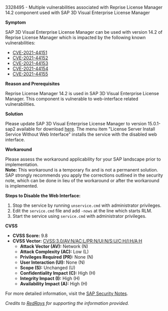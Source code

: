 3328495 - Multiple vulnerabilities associated with Reprise License Manager 14.2 component used with SAP 3D Visual Enterprise License Manager

**Symptom**

SAP 3D Visual Enterprise License Manager can be used with version 14.2 of Reprise License Manager which is impacted by the following known vulnerabilities:

- [CVE-2021-44151](https://www.cve.org/CVERecord?id=CVE-2021-44151)
- [CVE-2021-44152](https://www.cve.org/CVERecord?id=CVE-2021-44152)
- [CVE-2021-44153](https://www.cve.org/CVERecord?id=CVE-2021-44153)
- [CVE-2021-44154](https://www.cve.org/CVERecord?id=CVE-2021-44154)
- [CVE-2021-44155](https://www.cve.org/CVERecord?id=CVE-2021-44155)

**Reason and Prerequisites**

Reprise License Manager 14.2 is used in SAP 3D Visual Enterprise License Manager. This component is vulnerable to web-interface related vulnerabilities.

**Solution**

Please update SAP 3D Visual Enterprise License Manager to version 15.0.1-sap2 available for download [here](https://developers.sap.com/trials-downloads.html?search=visual+enterprise). The menu item "License Server Install Service Without Web Interface" installs the service with the disabled web interface.

**Workaround**

Please assess the workaround applicability for your SAP landscape prior to implementation.  
**Note:** This workaround is a temporary fix and is not a permanent solution. SAP strongly recommends you apply the corrections outlined in the security note, which can be done in lieu of the workaround or after the workaround is implemented.

**Steps to Disable the Web Interface:**

1. Stop the service by running `unservice.cmd` with administrator privileges.
2. Edit the `service.cmd` file and add `-nows` at the line which starts RLM.
3. Start the service using `service.cmd` with administrator privileges.

**CVSS**

- **CVSS Score:** 9.8
- **CVSS Vector:** [CVSS:3.0/AV:N/AC:L/PR:N/UI:N/S:U/C:H/I:H/A:H](https://cvss.calculator.org/#CVSS:3.0/AV:N/AC:L/PR:N/UI:N/S:U/C:H/I:H/A:H)
  - **Attack Vector (AV):** Network (N)
  - **Attack Complexity (AC):** Low (L)
  - **Privileges Required (PR):** None (N)
  - **User Interaction (UI):** None (N)
  - **Scope (S):** Unchanged (U)
  - **Confidentiality Impact (C):** High (H)
  - **Integrity Impact (I):** High (H)
  - **Availability Impact (A):** High (H)

For more detailed information, visit the [SAP Security Notes](https://me.sap.com/notes/3328495).

*Credits to [RedRays](https://redrays.io) for supporting the information provided.*